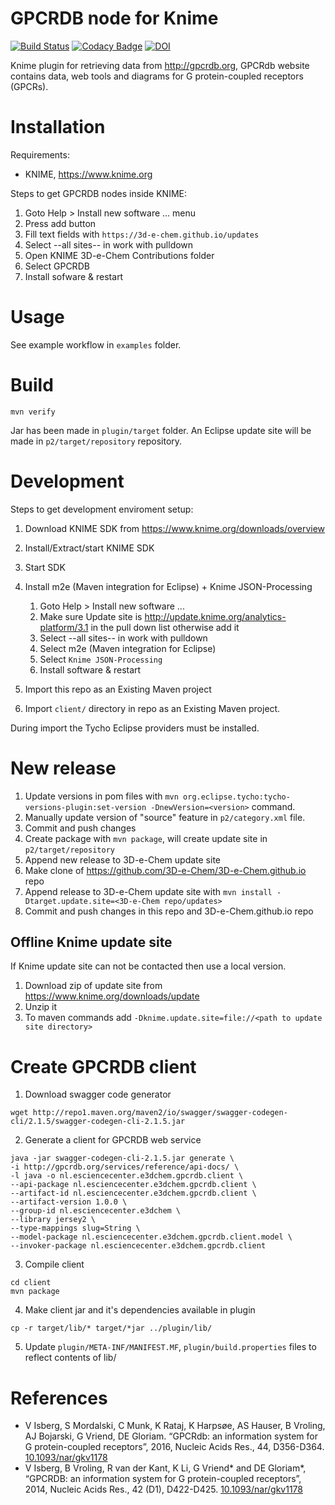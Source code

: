 # GPCRDB node for Knime

[![Build Status](https://travis-ci.org/3D-e-Chem/knime-gpcrdb.svg?branch=master)](https://travis-ci.org/3D-e-Chem/knime-gpcrdb)
[![Codacy Badge](https://api.codacy.com/project/badge/grade/116701411bee4b92a9f265f1a0a9efaf)](https://www.codacy.com/app/NLeSC/knime-gpcrdb)
[![DOI](https://zenodo.org/badge/19641/3D-e-Chem/knime-gpcrdb.svg)](https://zenodo.org/badge/latestdoi/19641/3D-e-Chem/knime-gpcrdb)

Knime plugin for retrieving data from http://gpcrdb.org, GPCRdb website contains data, web tools and diagrams for G protein-coupled receptors (GPCRs).

# Installation

Requirements:

* KNIME, https://www.knime.org

Steps to get GPCRDB nodes inside KNIME:

1. Goto Help > Install new software ... menu
2. Press add button
3. Fill text fields with `https://3d-e-chem.github.io/updates`
4. Select --all sites-- in work with pulldown
5. Open KNIME 3D-e-Chem Contributions folder
6. Select GPCRDB
7. Install sofware & restart

# Usage

See example workflow in `examples` folder.

# Build

```
mvn verify
```

Jar has been made in `plugin/target` folder.
An Eclipse update site will be made in `p2/target/repository` repository.

# Development

Steps to get development enviroment setup:

1. Download KNIME SDK from https://www.knime.org/downloads/overview
2. Install/Extract/start KNIME SDK
3. Start SDK
4. Install m2e (Maven integration for Eclipse) + Knime JSON-Processing

    1. Goto Help > Install new software ...
    2. Make sure Update site is http://update.knime.org/analytics-platform/3.1 in the pull down list otherwise add it
    3. Select --all sites-- in work with pulldown
    4. Select m2e (Maven integration for Eclipse)
    5. Select `Knime JSON-Processing`
    6. Install software & restart

5. Import this repo as an Existing Maven project
6. Import `client/` directory in repo as an Existing Maven project.

During import the Tycho Eclipse providers must be installed.

# New release

1. Update versions in pom files with `mvn org.eclipse.tycho:tycho-versions-plugin:set-version -DnewVersion=<version>` command.
2. Manually update version of "source" feature in `p2/category.xml` file.
3. Commit and push changes
3. Create package with `mvn package`, will create update site in `p2/target/repository`
4. Append new release to 3D-e-Chem update site
  1. Make clone of https://github.com/3D-e-Chem/3D-e-Chem.github.io repo
  2. Append release to 3D-e-Chem update site with `mvn install -Dtarget.update.site=<3D-e-Chem repo/updates>`
5. Commit and push changes in this repo and 3D-e-Chem.github.io repo

## Offline Knime update site

If Knime update site can not be contacted then use a local version.

1. Download zip of update site from https://www.knime.org/downloads/update
2. Unzip it
3. To maven commands add `-Dknime.update.site=file://<path to update site directory>`

# Create GPCRDB client

1. Download swagger code generator
```
wget http://repo1.maven.org/maven2/io/swagger/swagger-codegen-cli/2.1.5/swagger-codegen-cli-2.1.5.jar
```

2. Generate a client for GPCRDB web service
```
java -jar swagger-codegen-cli-2.1.5.jar generate \
-i http://gpcrdb.org/services/reference/api-docs/ \
-l java -o nl.esciencecenter.e3dchem.gpcrdb.client \
--api-package nl.esciencecenter.e3dchem.gpcrdb.client \
--artifact-id nl.esciencecenter.e3dchem.gpcrdb.client \
--artifact-version 1.0.0 \
--group-id nl.esciencecenter.e3dchem \
--library jersey2 \
--type-mappings slug=String \
--model-package nl.esciencecenter.e3dchem.gpcrdb.client.model \
--invoker-package nl.esciencecenter.e3dchem.gpcrdb.client
```
3. Compile client
```
cd client
mvn package
```

4. Make client jar and it's dependencies available in plugin
```
cp -r target/lib/* target/*jar ../plugin/lib/
```

5. Update `plugin/META-INF/MANIFEST.MF`, `plugin/build.properties` files to reflect contents of lib/

# References

* V Isberg, S Mordalski, C Munk, K Rataj, K Harpsøe, AS Hauser, B Vroling, AJ Bojarski, G Vriend, DE Gloriam. “GPCRdb: an information system for G protein-coupled receptors”, 2016, Nucleic Acids Res., 44, D356-D364. [10.1093/nar/gkv1178](http://dx.doi.org/10.1093/nar/gkv1178)
* V Isberg, B Vroling, R van der Kant, K Li, G Vriend* and DE Gloriam*, “GPCRDB: an information system for G protein-coupled receptors”, 2014, Nucleic Acids Res., 42 (D1), D422-D425. [10.1093/nar/gkv1178](http://dx.doi.org/10.1093/nar/gkv1178)
